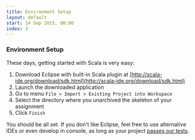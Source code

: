 ```yaml
---
title: Environment Setup
layout: default
start: 14 Sep 2015, 00:00
index: 3
---
```


###  Environment Setup

These days, getting started with Scala is very easy:

1. Download Eclipse with built-in Scala plugin at [http://scala-ide.org/download/sdk.html](http://scala-ide.org/download/sdk.html)
1. Launch the downloaded application
1. Go to menu `File > Import > Existing Project into Workspace`
1. Select the directory where you unarchived the skeleton of your assignment
1. Click `Finish`

You should be all set. If you don't like Eclipse, feel free to use alternative IDEs or even develop in console, as long as your project [passes our tests](/handing-in.html).